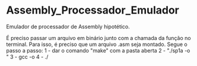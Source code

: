 # Assembly_Processador_Emulador
Emulador de processador de Assembly hipotético.


É preciso passar um arquivo em binário junto com a chamada da função no terminal. Para isso, é preciso que um arquivo .asm seja montado. Segue o passo a passo:
1 - dar o comando "make" com a pasta aberta
2 - "./sp1a <nome do arquivo.asm> -o <nome do arquivo.bin>"
3 - gcc <nome do arquivo.c> -o <nome para o arquivo compilado>
4 - ./<nome do arquivo compilado> <nome do arquivo.bin>
